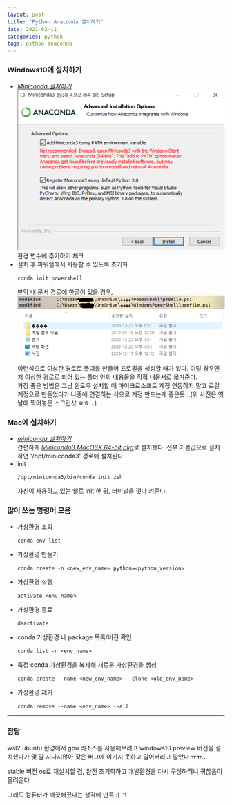```yaml
---
layout: post
title: "Python Anaconda 설치하기"
date: 2021-02-11
categories: python
tags: python anaconda
---
```


### Windows10에 설치하기
- [*Miniconda 설치하기*](https://docs.conda.io/en/latest/miniconda.html)
![사진](/assets/imgs/posts/python/install-conda-001.png)
환경 변수에 추가하기 체크
- 설치 후 파워쉘에서 사용할 수 있도록 초기화
    ```shell
    conda init powershell
    ```
    만약 내 문서 경로에 한글이 있을 경우,
    ![사진](/assets/imgs/posts/python/install-conda-002.png)
    ![사진](/assets/imgs/posts/python/install-conda-003.png)
    이런식으로 이상한 경로로 폴더를 만들어 프로필을 생성할 때가 있다.
    이럴 경우엔 저 이상한 경로로 되어 있는 폴더 안의 내용물을 직접 내문서로 옮겨준다.  
    가장 좋은 방법은 그냥 윈도우 설치할 때 마이크로소프트 계정 연동하지 말고 로컬 계정으로 만들었다가 나중에 연결하는 식으로 계정 만드는게 좋은듯...(위 사진은 옛날에 찍어놓은 스크린샷 ㅎㅎ...)

### Mac에 설치하기
- [*miniconda 설치하기*](https://docs.conda.io/en/latest/miniconda.html)  
    간편하게 [*Miniconda3 MacOSX 64-bit pkg*](https://repo.anaconda.com/miniconda/Miniconda3-latest-MacOSX-x86_64.pkg)로 설치했다. 전부 기본값으로 설치하면 '/opt/miniconda3' 경로에 설치된다.
- init
    ```shell
    /opt/miniconda3/bin/conda init zsh
    ```
    자신이 사용하고 있는 쉘로 init 한 뒤, 터미널을 껏다 켜준다.

### 많이 쓰는 명령어 모음
- 가상환경 조회
    ```shell
    conda env list
    ```
- 가상환경 만들기
    ```shell
    conda create -n <new_env_name> python=<python_version>
    ```
- 가상환경 실행
    ```shell
    activate <env_name>
    ```
- 가상환경 종료
    ```shell
    deactivate
    ```
- conda 가상환경 내 package 목록/버전 확인
    ```shell
    conda list -n <env_name>
    ```
- 특정 conda 가상환경을 복제해 새로운 가상환경을 생성
    ```shell
    conda create --name <new_env_name> --clone <old_env_name>
    ```
- 가상환경 제거
    ```shell
    conda remove --name <env_name> --all
    ```


---

### 잡담
wsl2 ubuntu 환경에서 gpu 리소스를 사용해보려고 windows10 preview 버전을 설치했다가 몇 달 지나지않아 잦은 버그에 이기지 못하고 밀어버리고 말았다 ㅠㅠ...

stable 버전 os로 재설치할 겸, 완전 초기화하고 개발환경을 다시 구성하려니 귀찮음이 몰려온다.

그래도 컴퓨터가 깨끗해졌다는 생각에 만족 :) ㅋ